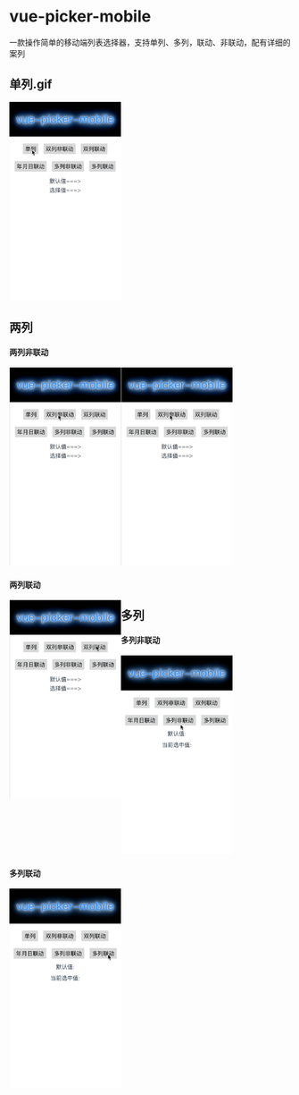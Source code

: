 # vue-picker-mobile
一款操作简单的移动端列表选择器，支持单列、多列，联动、非联动，配有详细的案列

## 单列.gif
<img src='./src/assets/s1.gif' width="200px"/>

## 两列
#### 两列非联动
<img src='./src/assets/d1.gif' width="200px"/><img src='./src/assets/d1.gif' width="200px"/>

#### 两列联动
<img src='./src/assets/d2.gif' width="200px" style="float:left"/>

## 多列
#### 多列非联动
<img src='./src/assets/m1.gif' width="200px"/>

#### 多列联动
<img src='./src/assets/m2.gif' width="200px" style="float:left"/>
